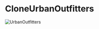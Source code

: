 # CloneUrbanOutfitters

![UrbanOutfitters](/images/img1.png)

<!-- ![UrbanOutfitters](/images/img2.png) -->
